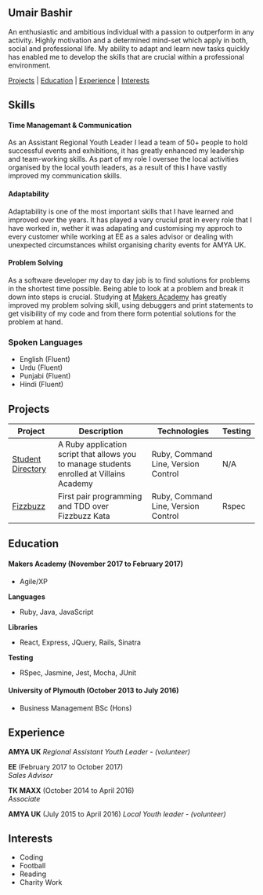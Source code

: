 ## Umair Bashir

An enthusiastic and ambitious individual with a passion to outperform in any activity. Highly motivation and a determined mind-set which apply in both, social and professional life. My ability to adapt and learn new tasks quickly has enabled me to develop the skills that are crucial within a professional environment.

[Projects](#projects) | [Education](#education) | [Experience](#experience) | [Interests](#interests)


## Skills

#### Time Managemant & Communication
As an Assistant Regional Youth Leader I lead a team of 50+ people to hold successful events and exhibitions, it has greatly enhanced my leadership and team-working skills. As part of my role I oversee the local activities organised by the local youth leaders, as a result of this I have vastly improved my communication skills.

#### Adaptability
Adaptability is one of the most important skills that I have learned and improved over the years. It has played a vary cruciul prat in every role that I have worked in, wether it was adapating and customising my approch to every customer while working at EE as a sales advisor or dealing with unexpected circumstances whilst organising charity events for AMYA UK.

#### Problem Solving
As a software developer my day to day job is to find solutions for problems in the shortest time possible. Being able to look at a problem and break it down into steps is crucial. Studying at [Makers Academy](https://github.com/makersacademy/) has greatly improved my problem solving skill, using debuggers and print statements to get visibility of my code and from there form potential solutions for the problem at hand.


### Spoken Languages

- English (Fluent)
- Urdu    (Fluent)
- Punjabi (Fluent)
- Hindi   (Fluent)


## Projects

Project | Description | Technologies | Testing
------- | ----------- | ------------ | -------
[Student Directory](https://github.com/umairb1/student-directory) | A Ruby application script that allows you to manage students enrolled at Villains Academy | Ruby, Command Line, Version Control | N/A
[Fizzbuzz](https://github.com/umairb1/FizzBuzz) | First pair programming and TDD over Fizzbuzz Kata | Ruby, Command Line, Version Control | Rspec


## Education

#### Makers Academy (November 2017 to February 2017)

- Agile/XP

**Languages**
- Ruby, Java, JavaScript

**Libraries**
- React, Express, JQuery, Rails, Sinatra

**Testing**
- RSpec, Jasmine, Jest, Mocha, JUnit

#### University of Plymouth (October 2013 to July 2016)

- Business Management BSc (Hons)

## Experience

**AMYA UK**
*Regional Assistant Youth Leader - (volunteer)*

**EE** (February 2017 to October 2017)    
*Sales Advisor*  

**TK MAXX** (October 2014 to April 2016)   
*Associate*

**AMYA UK** (July 2015 to April 2016) 
*Local Youth leader - (volunteer)*


## Interests
- Coding
- Football
- Reading
- Charity Work
